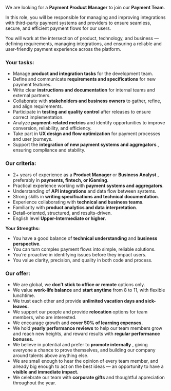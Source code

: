 We are looking for a **Payment Product Manager** to join our **Payment Team**.

In this role, you will be responsible for managing and improving integrations
with third-party payment systems and providers to ensure seamless, secure, and
efficient payment flows for our users.

You will work at the intersection of product, technology, and business —
defining requirements, managing integrations, and ensuring a reliable and
user-friendly payment experience across the platform.

### **Your tasks:**

  * Manage **product and integration tasks** for the development team.
  * Define and communicate **requirements and specifications** for new payment features.
  * Write clear **instructions and documentation** for internal teams and external partners.
  * Collaborate with **stakeholders and business owners** to gather, refine, and align requirements.
  * Participate in **testing and quality control** after releases to ensure correct implementation.
  * Analyze **payment-related metrics** and identify opportunities to improve conversion, reliability, and efficiency.
  * Take part in **UX design and flow optimization** for payment processes and user journeys.
  * Support the **integration of new payment systems and aggregators** , ensuring compliance and stability.

### **Our сriteria:**

  * 2+ years of experience as a **Product Manager** or **Business Analyst** , preferably in **payments, fintech, or iGaming**.
  * Practical experience working with **payment systems and aggregators**.
  * Understanding of **API integrations** and data flow between systems.
  * Strong skills in **writing specifications and technical documentation**.
  * Experience collaborating with **technical and business teams**.
  * Familiarity with **product analytics and data interpretation**.
  * Detail-oriented, structured, and results-driven.
  * English level **Upper-Intermediate or higher**.

**Your Strengths:**

  * You have a good balance of **technical understanding** and **business perspective**.
  * You can turn complex payment flows into simple, reliable solutions.
  * You’re proactive in identifying issues before they impact users.
  * You value clarity, precision, and quality in both code and process.

### **Our offer:**

  * We are global, we **don’t stick to office or remote** options only.
  * We value **work-life balance** and **start anytime** from 8 to 11, with flexible lunchtime.
  * We trust each other and provide **unlimited vacation days and sick-leaves.**
  * We support our people and provide **relocation** options for team members, who are interested.
  * We encourage growth and **cover 50% of learning expenses.**
  * We hold **yearly performance reviews** to help our team members grow and reach new heights, and reward results with **regular performance bonuses.**
  * We believe in potential and prefer to **promote internally** , giving everyone a chance to prove themselves, and building our company around talents above anything else.
  * We are small enough to hear the opinion of every team member, and already big enough to act on the best ideas — an opportunity to have a **visible and immediate impact.**
  * We celebrate our team with **corporate gifts** and thoughtful appreciation throughout the year.